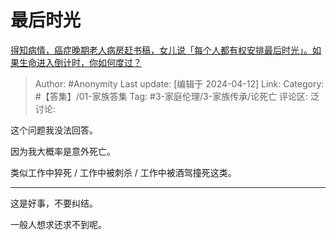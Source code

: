 # 最后时光
[得知病情，癌症晚期老人病房赶书稿，女儿说「每个人都有权安排最后时光」。如果生命进入倒计时，你如何度过？](https://www.zhihu.com/question/651566209/answer/3454431674)

> Author: #Anonymity
> Last update: [编辑于 2024-04-12]
> Link:
> Category: #【答集】/01-家族答集
> Tag: #3-家庭伦理/3-家族传承/论死亡
> 评论区:
> 泛讨论:

这个问题我没法回答。

因为我大概率是意外死亡。

类似工作中猝死 / 工作中被刺杀 / 工作中被酒驾撞死这类。

--------------------

这是好事，不要纠结。

一般人想求还求不到呢。

